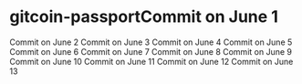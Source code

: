 # gitcoin-passportCommit on June 1
Commit on June 2
Commit on June 3
Commit on June 4
Commit on June 5
Commit on June 6
Commit on June 7
Commit on June 8
Commit on June 9
Commit on June 10
Commit on June 11
Commit on June 12
Commit on June 13
